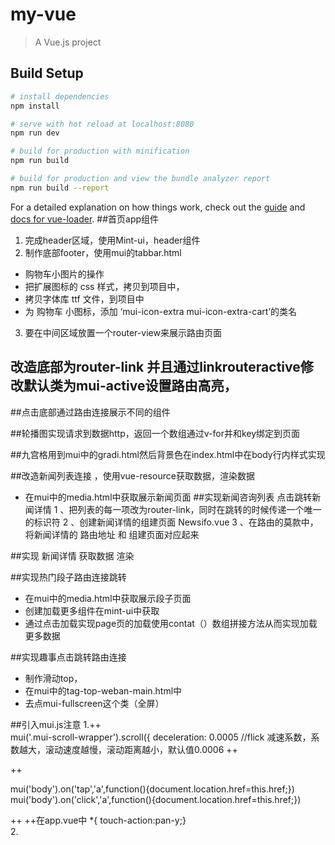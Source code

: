 # my-vue

> A Vue.js project

## Build Setup

``` bash
# install dependencies
npm install

# serve with hot reload at localhost:8080
npm run dev

# build for production with minification
npm run build

# build for production and view the bundle analyzer report
npm run build --report
```

For a detailed explanation on how things work, check out the [guide](http://vuejs-templates.github.io/webpack/) and [docs for vue-loader](http://vuejs.github.io/vue-loader).
##首页app组件
1. 完成header区域，使用Mint-ui，header组件
2. 制作底部footer，使用mui的tabbar.html
  + 购物车小图片的操作
  + 把扩展图标的 css 样式，拷贝到项目中，
  + 拷贝字体库 ttf 文件，到项目中
  + 为 购物车 小图标，添加 ‘mui-icon-extra mui-icon-extra-cart’的类名
3. 要在中间区域放置一个router-view来展示路由页面
## 改造底部为router-link 并且通过linkrouteractive修改默认类为mui-active设置路由高亮，


##点击底部通过路由连接展示不同的组件


##轮播图实现请求到数据http，返回一个数组通过v-for并和key绑定到页面

##九宫格用到mui中的gradi.html然后背景色在index.html中在body行内样式实现

##改造新闻列表连接 ，使用vue-resource获取数据，渲染数据
   + 在mui中的media.html中获取展示新闻页面
##实现新闻咨询列表 点击跳转新闻详情
1 、把列表的每一项改为router-link，同时在跳转的时候传递一个唯一的标识符
2 、创建新闻详情的组建页面 Newsifo.vue
3 、在路由的莫款中，将新闻详情的 路由地址 和 组建页面对应起来


##实现 新闻详情 获取数据 渲染

##实现热门段子路由连接跳转
  + 在mui中的media.html中获取展示段子页面
  + 创建加载更多组件在mint-ui中获取
  + 通过点击加载实现page页的加载使用contat（）数组拼接方法从而实现加载更多数据

##实现趣事点击跳转路由连接 
 + 制作滑动top，
 + 在mui中的tag-top-weban-main.html中
 + 去点mui-fullscreen这个类（全屏）

 ##引入mui.js注意
 1.++  
      mui('.mui-scroll-wrapper').scroll({
	deceleration: 0.0005 //flick 减速系数，系数越大，滚动速度越慢，滚动距离越小，默认值0.0006   ++

  ++

 mui('body').on('tap','a',function(){document.location.href=this.href;})
 mui('body').on('click','a',function(){document.location.href=this.href;})

  ++
  ++在app.vue中
  *{ touch-action:pan-y;}  
  2.
  